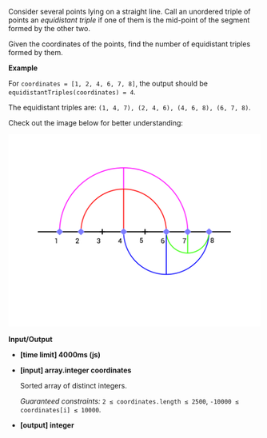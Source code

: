 ﻿Consider several points lying on a straight line. Call an unordered triple of points an _equidistant triple_ if one of them is the mid-point of the segment formed by the other two.

Given the coordinates of the points, find the number of equidistant triples formed by them.

**Example**

For `coordinates = [1, 2, 4, 6, 7, 8]`, the output should be
`equidistantTriples(coordinates) = 4`.

The equidistant triples are: `(1, 4, 7), (2, 4, 6), (4, 6, 8), (6, 7, 8)`.

Check out the image below for better understanding:

![](images/example.png)

**Input/Output**

*   **[time limit] 4000ms (js)**

*   **[input] array.integer coordinates**

    Sorted array of distinct integers.

    _Guaranteed constraints:_
    `2 ≤ coordinates.length ≤ 2500`,
    `-10000 ≤ coordinates[i] ≤ 10000`.

*   **[output] integer**